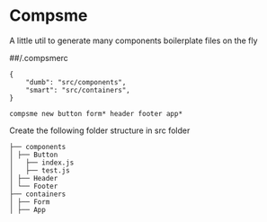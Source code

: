 # Compsme

A little util to generate many components boilerplate files on the fly

##/.compsmerc

```
{
    "dumb": "src/components",
    "smart": "src/containers",
}
```

`compsme new button form* header footer app*`

Create the following folder structure in src folder

```
├── components  
│ ├── Button  
│   ├── index.js  
│   ├── test.js  
│ ├── Header  
│ └── Footer  
├── containers  
│ ├── Form  
│ ├── App
```
